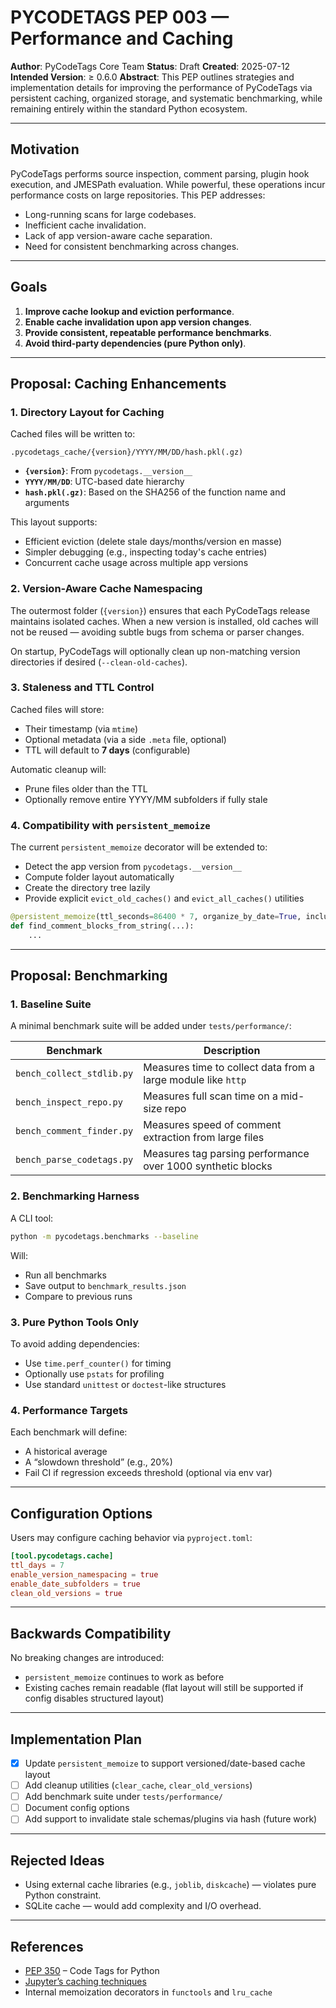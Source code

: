 # PYCODETAGS PEP 003 — Performance and Caching

**Author**: PyCodeTags Core Team
**Status**: Draft
**Created**: 2025-07-12
**Intended Version**: ≥ 0.6.0
**Abstract**:
This PEP outlines strategies and implementation details for improving the performance of PyCodeTags via persistent caching, organized storage, and systematic benchmarking, while remaining entirely within the standard Python ecosystem.

---

## Motivation

PyCodeTags performs source inspection, comment parsing, plugin hook execution, and JMESPath evaluation. While powerful, these operations incur performance costs on large repositories. This PEP addresses:

* Long-running scans for large codebases.
* Inefficient cache invalidation.
* Lack of app version-aware cache separation.
* Need for consistent benchmarking across changes.

---

## Goals

1. **Improve cache lookup and eviction performance**.
2. **Enable cache invalidation upon app version changes**.
3. **Provide consistent, repeatable performance benchmarks**.
4. **Avoid third-party dependencies (pure Python only)**.

---

## Proposal: Caching Enhancements

### 1. Directory Layout for Caching

Cached files will be written to:

```
.pycodetags_cache/{version}/YYYY/MM/DD/hash.pkl(.gz)
```

* **`{version}`**: From `pycodetags.__version__`
* **`YYYY/MM/DD`**: UTC-based date hierarchy
* **`hash.pkl(.gz)`**: Based on the SHA256 of the function name and arguments

This layout supports:

* Efficient eviction (delete stale days/months/version en masse)
* Simpler debugging (e.g., inspecting today's cache entries)
* Concurrent cache usage across multiple app versions

### 2. Version-Aware Cache Namespacing

The outermost folder (`{version}`) ensures that each PyCodeTags release maintains isolated caches. When a new version is installed, old caches will not be reused — avoiding subtle bugs from schema or parser changes.

On startup, PyCodeTags will optionally clean up non-matching version directories if desired (`--clean-old-caches`).

### 3. Staleness and TTL Control

Cached files will store:

* Their timestamp (via `mtime`)
* Optional metadata (via a side `.meta` file, optional)
* TTL will default to **7 days** (configurable)

Automatic cleanup will:

* Prune files older than the TTL
* Optionally remove entire YYYY/MM subfolders if fully stale

### 4. Compatibility with `persistent_memoize`

The current `persistent_memoize` decorator will be extended to:

* Detect the app version from `pycodetags.__version__`
* Compute folder layout automatically
* Create the directory tree lazily
* Provide explicit `evict_old_caches()` and `evict_all_caches()` utilities

```python
@persistent_memoize(ttl_seconds=86400 * 7, organize_by_date=True, include_version=True)
def find_comment_blocks_from_string(...):
    ...
```

---

## Proposal: Benchmarking

### 1. Baseline Suite

A minimal benchmark suite will be added under `tests/performance/`:

| Benchmark                 | Description                                                   |
| ------------------------- | ------------------------------------------------------------- |
| `bench_collect_stdlib.py` | Measures time to collect data from a large module like `http` |
| `bench_inspect_repo.py`   | Measures full scan time on a mid-size repo                    |
| `bench_comment_finder.py` | Measures speed of comment extraction from large files         |
| `bench_parse_codetags.py` | Measures tag parsing performance over 1000 synthetic blocks   |

### 2. Benchmarking Harness

A CLI tool:

```bash
python -m pycodetags.benchmarks --baseline
```

Will:

* Run all benchmarks
* Save output to `benchmark_results.json`
* Compare to previous runs

### 3. Pure Python Tools Only

To avoid adding dependencies:

* Use `time.perf_counter()` for timing
* Optionally use `pstats` for profiling
* Use standard `unittest` or `doctest`-like structures

### 4. Performance Targets

Each benchmark will define:

* A historical average
* A “slowdown threshold” (e.g., 20%)
* Fail CI if regression exceeds threshold (optional via env var)

---

## Configuration Options

Users may configure caching behavior via `pyproject.toml`:

```toml
[tool.pycodetags.cache]
ttl_days = 7
enable_version_namespacing = true
enable_date_subfolders = true
clean_old_versions = true
```

---

## Backwards Compatibility

No breaking changes are introduced:

* `persistent_memoize` continues to work as before
* Existing caches remain readable (flat layout will still be supported if config disables structured layout)

---

## Implementation Plan

* [x] Update `persistent_memoize` to support versioned/date-based cache layout
* [ ] Add cleanup utilities (`clear_cache`, `clear_old_versions`)
* [ ] Add benchmark suite under `tests/performance/`
* [ ] Document config options
* [ ] Add support to invalidate stale schemas/plugins via hash (future work)

---

## Rejected Ideas

* Using external cache libraries (e.g., `joblib`, `diskcache`) — violates pure Python constraint.
* SQLite cache — would add complexity and I/O overhead.

---

## References

* [PEP 350](https://peps.python.org/pep-0350/) – Code Tags for Python
* [Jupyter’s caching techniques](https://github.com/ipython/ipython/issues/10092)
* Internal memoization decorators in `functools` and `lru_cache`
